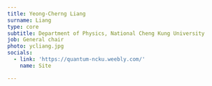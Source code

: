 ```yaml
---
title: Yeong-Cherng Liang
surname: Liang
type: core
subtitle: Department of Physics, National Cheng Kung University
job: General chair
photo: ycliang.jpg
socials:
  - link: 'https://quantum-ncku.weebly.com/'
    name: Site

---
```

